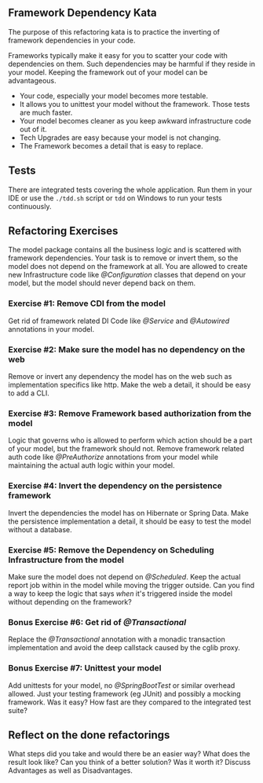 Framework Dependency Kata
-------------------------

The purpose of this refactoring kata is to practice the inverting of framework dependencies in your code.

Frameworks typically make it easy for you to scatter your code with dependencies on them.
Such dependencies may be harmful if they reside in your model.
Keeping the framework out of your model can be advantageous.

- Your code, especially your model becomes more testable.
- It allows you to unittest your model without the framework. Those tests are much faster.
- Your model becomes cleaner as you keep awkward infrastructure code out of it.
- Tech Upgrades are easy because your model is not changing.
- The Framework becomes a detail that is easy to replace.

## Tests

There are integrated tests covering the whole application.
Run them in your IDE or use the `./tdd.sh` script or `tdd` on Windows to run your tests continuously.

## Refactoring Exercises

The model package contains all the business logic and is scattered with framework dependencies.
Your task is to remove or invert them, so the model does not depend on the framework at all.
You are allowed to create new Infrastructure code like *@Configuration* classes that depend on your model, but the model should never depend back on them.

### Exercise #1: Remove CDI from the model

Get rid of framework related DI Code like *@Service* and *@Autowired* annotations in your model.

### Exercise #2: Make sure the model has no dependency on the web

Remove or invert any dependency the model has on the web such as implementation specifics like http.
Make the web a detail, it should be easy to add a CLI.

### Exercise #3: Remove Framework based authorization from the model

Logic that governs who is allowed to perform which action should be a part of your model, but the framework should not.
Remove framework related auth code like *@PreAuthorize* annotations from your model while maintaining the actual auth logic within your model.

### Exercise #4: Invert the dependency on the persistence framework

Invert the dependencies the model has on Hibernate or Spring Data.
Make the persistence implementation a detail, it should be easy to test the model without a database.

### Exercise #5: Remove the Dependency on Scheduling Infrastructure from the model

Make sure the model does not depend on *@Scheduled*. 
Keep the actual report job within in the model while moving the trigger outside.
Can you find a way to keep the logic that says _when_ it's triggered inside the model without depending on the framework?

### Bonus Exercise #6: Get rid of *@Transactional*

Replace the *@Transactional* annotation with a monadic transaction implementation and avoid the deep callstack caused by the cglib proxy.

### Bonus Exercise #7: Unittest your model

Add unittests for your model, no *@SpringBootTest* or similar overhead allowed.
Just your testing framework (eg JUnit) and possibly a mocking framework.
Was it easy? How fast are they compared to the integrated test suite?

## Reflect on the done refactorings

What steps did you take and would there be an easier way?
What does the result look like? Can you think of a better solution?
Was it worth it? Discuss Advantages as well as Disadvantages.

